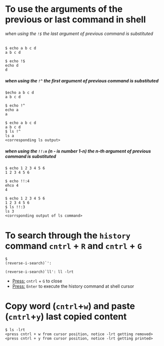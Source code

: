# To use the arguments of the previous or last command in shell

###### when using the `!$` the last argument of previous command is substituted
```
$ echo a b c d
a b c d

$ echo !$
echo d
d
```
##### when using the `!^` the first argument of previous command is substituted
```
$echo a b c d
a b c d

$ echo !^
echo a
a

$ echo a b c d
a b c d
$ ls !^
ls a 
<corresponding ls output>
```

##### when using the `!!:n` (n - is number 1-n) the n-th argument of previous command is substituted
```
$ echo 1 2 3 4 5 6
1 2 3 4 5 6 

$ echo !!:4
ehco 4
4

$ echo 1 2 3 4 5 6
1 2 3 4 5 6 
$ ls !!:3
ls 3
<corrsponding output of ls command>
```

# To search through the `history` command `cntrl` + `R` and `cntrl` + `G`
```
$ 
(reverse-i-search)`':

(reverse-i-search)`ll': ll -lrt
```
 - <Press:> `cntrl` + `G` to close 
 - <Press:> `Enter` to execute the history command at shell cursor
 
# Copy word (`cntrl`+`w`) and paste  (`cntrl`+`y`) last copied content
```
$ ls -lrt 
<press cntrl + w from cursor position, notice -lrt getting removed>
<press cntrl + y from cursor position, notice -lrt getting printed>
```

